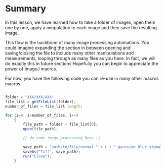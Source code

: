# Summary

In this lesson, we have learned how to take a folder of images, open them one by one, apply a minpulation to each image and then save the resulting image.

This flow is the backbone of many image processing automations. You could imagine expanding the section in between opening and saving/closing the file to include many other manipulations and measurements, looping through as many files as you have. In fact, we will do exactly this in future sections Hopefully you can begin to appreciate the power of ImageJ macros.

For now, you have the following code you can re-use in many other macros macros

```javascript title="Opening, Saving and Closing Images"

folder = "XXX/XXX/XXX"
file_list = getFileList(folder);
number_of_files = file_list.length;

for (i=0; i<number_of_files; i++)
    {
        file_path = folder + file_list[0];
        open(file_path);

        // do some image processing here :)

        save_path = "path/to/file/normal_" + i + "_gaussian_blur_sigma2.tif";
        saveAs("Tiff", save_path);
        run("Close");
    }
```
